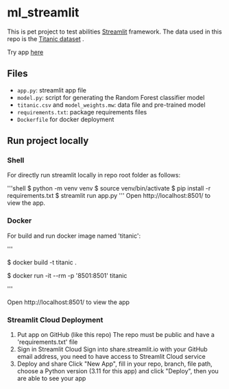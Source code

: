 # ml_streamlit

This is pet project to test abilities [Streamlit](https://www.streamlit.io/) framework. The data used in this repo is the [Titanic dataset](https://www.kaggle.com/c/titanic) .

Try app [here](https://titanic1prediction.streamlit.app/)

## Files

- `app.py`: streamlit app file
- `model.py`: script for generating the Random Forest classifier model
- `titanic.csv` and `model_weights.mw`: data file and pre-trained model
- `requirements.txt`: package requirements files
- `Dockerfile` for docker deployment

## Run project locally

### Shell

For directly run streamlit locally in repo root folder as follows:

'''shell
$ python -m venv venv
$ source venv/bin/activate
$ pip install -r requirements.txt
$ streamlit run app.py
'''
Open http://localhost:8501/ to view the app.

### Docker

For build and run docker image named 'titanic':

'''

$ docker build -t titanic .

$ docker run -it --rm -p '8501:8501' titanic

'''

Open http://localhost:8501/ to view the app

### Streamlit Cloud Deployment

1. Put app on GitHub (like this repo)
The repo must be public and have a 'requirements.txt' file
2. Sign in Streamlit Cloud
Sign into share.streamlit.io with your GitHub email address, you need to have access to Streamlit Cloud service
3. Deploy and share
Click "New App", fill in your repo, branch, file path, choose a Python version (3.11 for this app) and click "Deploy", then you  are able to see your app
